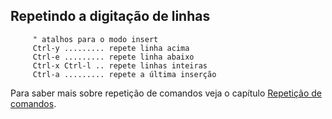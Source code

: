 Repetindo a digitação de linhas
-------------------------------

         " atalhos para o modo insert
         Ctrl-y ......... repete linha acima
         Ctrl-e ......... repete linha abaixo
         Ctrl-x Ctrl-l .. repete linhas inteiras
         Ctrl-a ......... repete a última inserção

Para saber mais sobre repetição de comandos veja o capítulo [Repetição de comandos](capitulo_8/repeticao_de_comandos.md).


